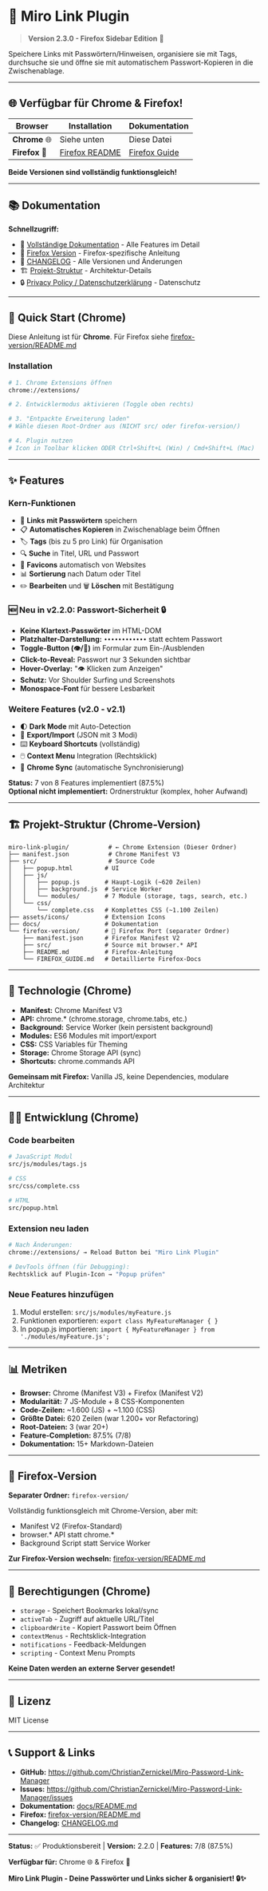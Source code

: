 # 🔖 Miro Link Plugin

> **Version 2.3.0 - Firefox Sidebar Edition** 🚀

Speichere Links mit Passwörtern/Hinweisen, organisiere sie mit Tags, durchsuche sie und öffne sie mit automatischem Passwort-Kopieren in die Zwischenablage.

---

## 🌐 Verfügbar für Chrome & Firefox!

| Browser | Installation | Dokumentation |
|---------|-------------|---------------|
| **Chrome** 🌐 | Siehe unten | Diese Datei |
| **Firefox** 🦊 | [Firefox README](firefox-version/README.md) | [Firefox Guide](firefox-version/FIREFOX_GUIDE.md) |

**Beide Versionen sind vollständig funktionsgleich!**

---

## 📚 Dokumentation

**Schnellzugriff:**
- 📖 [Vollständige Dokumentation](docs/README.md) - Alle Features im Detail
- 🦊 [Firefox Version](firefox-version/README.md) - Firefox-spezifische Anleitung
- 📝 [CHANGELOG](CHANGELOG.md) - Alle Versionen und Änderungen
- 🏗️ [Projekt-Struktur](docs/PROJECT_STRUCTURE.md) - Architektur-Details
- 🔒 [Privacy Policy / Datenschutzerklärung](PRIVACY_POLICY.md) - Datenschutz

---

## 🚀 Quick Start (Chrome)

Diese Anleitung ist für **Chrome**. Für Firefox siehe [firefox-version/README.md](firefox-version/README.md)

### Installation

```bash
# 1. Chrome Extensions öffnen
chrome://extensions/

# 2. Entwicklermodus aktivieren (Toggle oben rechts)

# 3. "Entpackte Erweiterung laden"
# Wähle diesen Root-Ordner aus (NICHT src/ oder firefox-version/)

# 4. Plugin nutzen
# Icon in Toolbar klicken ODER Ctrl+Shift+L (Win) / Cmd+Shift+L (Mac)
```

---

## ✨ Features

### Kern-Funktionen
- 🔗 **Links mit Passwörtern** speichern
- 📋 **Automatisches Kopieren** in Zwischenablage beim Öffnen
- 🏷️ **Tags** (bis zu 5 pro Link) für Organisation
- 🔍 **Suche** in Titel, URL und Passwort
- 🎨 **Favicons** automatisch von Websites
- 📊 **Sortierung** nach Datum oder Titel
- ✏️ **Bearbeiten** und 🗑️ **Löschen** mit Bestätigung

### 🆕 Neu in v2.2.0: Passwort-Sicherheit 🔒

- **Keine Klartext-Passwörter** im HTML-DOM
- **Platzhalter-Darstellung:** `••••••••••••` statt echtem Passwort
- **Toggle-Button (👁️/🙈)** im Formular zum Ein-/Ausblenden
- **Click-to-Reveal:** Passwort nur 3 Sekunden sichtbar
- **Hover-Overlay:** "👁️ Klicken zum Anzeigen"
- **Schutz:** Vor Shoulder Surfing und Screenshots
- **Monospace-Font** für bessere Lesbarkeit

### Weitere Features (v2.0 - v2.1)

- 🌓 **Dark Mode** mit Auto-Detection
- 💾 **Export/Import** (JSON mit 3 Modi)
- ⌨️ **Keyboard Shortcuts** (vollständig)
- 🖱️ **Context Menu** Integration (Rechtsklick)
- 🔄 **Chrome Sync** (automatische Synchronisierung)

**Status:** 7 von 8 Features implementiert (87.5%)  
**Optional nicht implementiert:** Ordnerstruktur (komplex, hoher Aufwand)

---

## 🏗️ Projekt-Struktur (Chrome-Version)

```
miro-link-plugin/           # ← Chrome Extension (Dieser Ordner)
├── manifest.json           # Chrome Manifest V3
├── src/                    # Source Code
│   ├── popup.html         # UI
│   ├── js/
│   │   ├── popup.js       # Haupt-Logik (~620 Zeilen)
│   │   ├── background.js  # Service Worker
│   │   └── modules/       # 7 Module (storage, tags, search, etc.)
│   └── css/
│       └── complete.css   # Komplettes CSS (~1.100 Zeilen)
├── assets/icons/          # Extension Icons
├── docs/                  # Dokumentation
└── firefox-version/       # 🦊 Firefox Port (separater Ordner)
    ├── manifest.json      # Firefox Manifest V2
    ├── src/               # Source mit browser.* API
    ├── README.md          # Firefox-Anleitung
    └── FIREFOX_GUIDE.md   # Detaillierte Firefox-Docs
```

---

## 🔧 Technologie (Chrome)

- **Manifest:** Chrome Manifest V3
- **API:** chrome.* (chrome.storage, chrome.tabs, etc.)
- **Background:** Service Worker (kein persistent background)
- **Modules:** ES6 Modules mit import/export
- **CSS:** CSS Variables für Theming
- **Storage:** Chrome Storage API (sync)
- **Shortcuts:** chrome.commands API

**Gemeinsam mit Firefox:** Vanilla JS, keine Dependencies, modulare Architektur

---

## 👨‍💻 Entwicklung (Chrome)

### Code bearbeiten
```bash
# JavaScript Modul
src/js/modules/tags.js

# CSS
src/css/complete.css

# HTML
src/popup.html
```

### Extension neu laden
```bash
# Nach Änderungen:
chrome://extensions/ → Reload Button bei "Miro Link Plugin"

# DevTools öffnen (für Debugging):
Rechtsklick auf Plugin-Icon → "Popup prüfen"
```

### Neue Features hinzufügen
1. Modul erstellen: `src/js/modules/myFeature.js`
2. Funktionen exportieren: `export class MyFeatureManager { }`
3. In popup.js importieren: `import { MyFeatureManager } from './modules/myFeature.js';`

---

## 📊 Metriken

- **Browser:** Chrome (Manifest V3) + Firefox (Manifest V2)
- **Modularität:** 7 JS-Module + 8 CSS-Komponenten
- **Code-Zeilen:** ~1.600 (JS) + ~1.100 (CSS)
- **Größte Datei:** 620 Zeilen (war 1.200+ vor Refactoring)
- **Root-Dateien:** 3 (war 20+)
- **Feature-Completion:** 87.5% (7/8)
- **Dokumentation:** 15+ Markdown-Dateien

---

## 🦊 Firefox-Version

**Separater Ordner:** `firefox-version/`

Vollständig funktionsgleich mit Chrome-Version, aber mit:
- Manifest V2 (Firefox-Standard)
- browser.* API statt chrome.*
- Background Script statt Service Worker

**Zur Firefox-Version wechseln:** [firefox-version/README.md](firefox-version/README.md)

---

## 🔐 Berechtigungen (Chrome)

- `storage` - Speichert Bookmarks lokal/sync
- `activeTab` - Zugriff auf aktuelle URL/Titel
- `clipboardWrite` - Kopiert Passwort beim Öffnen
- `contextMenus` - Rechtsklick-Integration
- `notifications` - Feedback-Meldungen
- `scripting` - Context Menu Prompts

**Keine Daten werden an externe Server gesendet!**

---

## 📄 Lizenz

MIT License

---

## 📞 Support & Links

- **GitHub:** https://github.com/ChristianZernickel/Miro-Password-Link-Manager
- **Issues:** https://github.com/ChristianZernickel/Miro-Password-Link-Manager/issues
- **Dokumentation:** [docs/README.md](docs/README.md)
- **Firefox:** [firefox-version/README.md](firefox-version/README.md)
- **Changelog:** [CHANGELOG.md](CHANGELOG.md)

---

**Status:** ✅ Produktionsbereit | **Version:** 2.2.0 | **Features:** 7/8 (87.5%)

**Verfügbar für:** Chrome 🌐 & Firefox 🦊

**Miro Link Plugin - Deine Passwörter und Links sicher & organisiert! 🔒✨**

